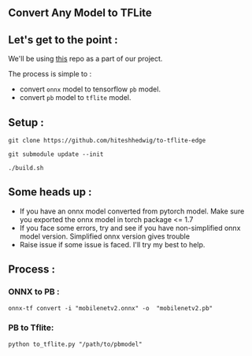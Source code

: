 ## Convert Any Model to TFLite 

## Let's get to the point :

We'll be using [this](https://github.com/onnx/onnx-tensorflow) repo as a part of our project.

The process is simple to :
- convert `onnx` model to tensorflow `pb` model.  
- convert `pb` model to `tflite` model.

## Setup :

```
git clone https://github.com/hiteshhedwig/to-tflite-edge
```

```
git submodule update --init
```

```
./build.sh
```

## Some heads up :
- If you have an onnx model converted from pytorch model. Make sure you exported the onnx model in torch package <= 1.7
- If you face some errors, try and see if you have non-simplified onnx model version. Simplified onnx version gives trouble
- Raise issue if some issue is faced. I'll try my best to help.

## Process :

### ONNX to PB :
```
onnx-tf convert -i "mobilenetv2.onnx" -o  "mobilenetv2.pb"
```

### PB to Tflite:
```
python to_tflite.py "/path/to/pbmodel"

```

